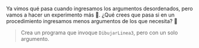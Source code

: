Ya vimos qué pasa cuando ingresamos los argumentos desordenados, pero vamos a hacer un experimento más :microscope:. ¿Qué crees que pasa si en un procedimiento ingresamos menos argumentos de los que necesita? :eyes:

> Crea un programa que invoque `DibujarLinea3`, pero con un solo argumento. 